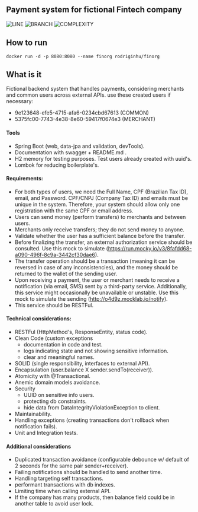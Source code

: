 ## Payment system for fictional Fintech company
![LINE](https://img.shields.io/badge/line--coverage-84.55%25-brightgreen.svg)
![BRANCH](https://img.shields.io/badge/branch--coverage-75.00%25-yellow.svg)
![COMPLEXITY](https://img.shields.io/badge/complexity-1.38-brightgreen.svg)

## How to run
```
docker run -d -p 8080:8080 --name finorg rodriginhu/finorg
```

## What is it 
Fictional backend system that handles payments, considering merchants and common users across external APIs.
use these created users if necessary:
- 9e123648-efe5-4715-afa6-0234cbd67613 (COMMON) 
- 5375fc00-7743-4e38-8e60-59417f0674e3 (MERCHANT)


#### Tools 
- Spring Boot (web, data-jpa and validation, devTools).
- Documentation with swagger + README.md .
- H2 memory for testing purposes. Test users already created with uuid's.
- Lombok for reducing boilerplate's.

#### Requirements:
- For both types of users, we need the Full Name, CPF (Brazilian Tax ID), email, and Password. CPF/CNPJ (Company Tax ID) and emails must be unique in the system. Therefore, your system should allow only one registration with the same CPF or email address.
- Users can send money (perform transfers) to merchants and between users.
- Merchants only receive transfers; they do not send money to anyone.
- Validate whether the user has a sufficient balance before the transfer.
- Before finalizing the transfer, an external authorization service should be consulted. Use this mock to simulate (https://run.mocky.io/v3/8fafdd68-a090-496f-8c9a-3442cf30dae6).
- The transfer operation should be a transaction (meaning it can be reversed in case of any inconsistencies), and the money should be returned to the wallet of the sending user.
- Upon receiving a payment, the user or merchant needs to receive a notification (via email, SMS) sent by a third-party service. Additionally, this service might occasionally be unavailable or unstable. Use this mock to simulate the sending (http://o4d9z.mocklab.io/notify).
- This service should be RESTFul.
 
#### Technical considerations:
- RESTFul (HttpMethod's, ResponseEntity, status code).
- Clean Code (custom exceptions
  - documentation in code and test.
  - logs indicating state and not showing sensitive information.
  - clear and meaningful names.
- SOLID (single responsibility, interfaces to external API).
- Encapsulation (user.balance X sender.sendTo(receiver)).
- Atomicity with @Transactional.
- Anemic domain models avoidance.
- Security
  - UUID on sensitive info users.
  - protecting db constraints.
  - hide data from DataIntegrityViolationException to client.
- Maintainability.
- Handling exceptions (creating transactions don't rollback when notification fails).
- Unit and Integration tests.

#### Additional considerations
- Duplicated transaction avoidance (configurable debounce  w/ default of 2 seconds for the same pair sender+receiver).
- Failing notifications should be handled to send another time.
- Handling targeting self transactions.
- performant transactions with db indexes.
- Limiting time when calling external API.
- If the company has many products, then balance field could be in another table to avoid user lock.

